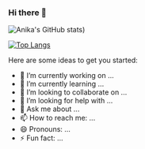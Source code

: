 ### Hi there 👋

![Anika's GitHub stats](https://github-readme-stats.vercel.app/api?username=anikajb92&show_icons=true&theme=radical))

[![Top Langs](https://github-readme-stats.vercel.app/api/top-langs/?username=anikajb92&layout=compact)](https://github.com/anikajb92/github-readme-stats)


Here are some ideas to get you started:

- 🔭 I’m currently working on ...
- 🌱 I’m currently learning ...
- 👯 I’m looking to collaborate on ...
- 🤔 I’m looking for help with ...
- 💬 Ask me about ...
- 📫 How to reach me: ...
- 😄 Pronouns: ...
- ⚡ Fun fact: ...
